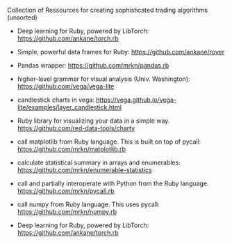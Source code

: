 Collection of Ressources for creating sophisticated trading algorithms  (unsorted)

* Deep learning for Ruby, powered by LibTorch:  https://github.com/ankane/torch.rb
  
* Simple, powerful data frames for Ruby: https://github.com/ankane/rover
* Pandas wrapper: https://github.com/mrkn/pandas.rb

* higher-level grammar for visual analysis (Univ. Washington): https://github.com/vega/vega-lite
* candlestick charts in vega: https://vega.github.io/vega-lite/examples/layer_candlestick.html
* Ruby library for visualizing your data in a simple way. https://github.com/red-data-tools/charty
* call matplotlib from Ruby language. This is built on top of pycall: https://github.com/mrkn/matplotlib.rb

* calculate statistical summary in arrays and enumerables:  https://github.com/mrkn/enumerable-statistics 
 
* call and partially interoperate with Python from the Ruby language.  https://github.com/mrkn/pycall.rb

* call numpy from Ruby language. This uses pycall: https://github.com/mrkn/numpy.rb
* Deep learning for Ruby, powered by LibTorch: https://github.com/ankane/torch.rb
